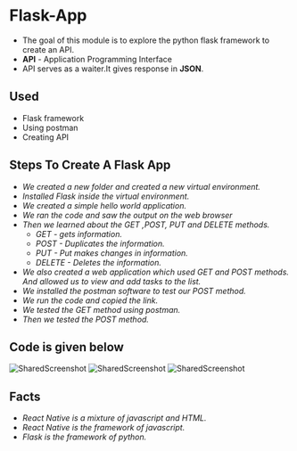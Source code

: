 # Flask-App
* The goal of this module is to explore the python flask framework to create an API.
* **API** - Application Programming Interface
* API serves as a waiter.It gives response in **JSON**.

 ## Used
  * Flask framework
  * Using postman
  * Creating API

## Steps To Create A Flask App
  * *We created a new folder and created a new virtual environment.*
  * *Installed Flask inside the virtual environment.*
  * *We created a simple hello world application.*
  * *We ran the code and saw the output on the web browser*
  * *Then we learned about the GET ,POST, PUT and DELETE methods.*
      * *GET - gets information.*
      * *POST - Duplicates the information.*
      * *PUT - Put makes changes in information.*
      * *DELETE - Deletes the information.*
  * *We also created a web application which used GET and POST methods. And allowed us to view and add tasks to the list.*
  * *We installed the postman software to test our POST method.*
  * *We run the code and copied the link.*
  * *We tested the GET method using postman.*
  * *Then we tested the POST method.*

## Code is given below
![SharedScreenshot](https://user-images.githubusercontent.com/74312429/145234891-b1bd5dfc-ccc4-448c-83b3-e32c0bcb7338.jpg)
![SharedScreenshot](https://user-images.githubusercontent.com/74312429/145235173-2f26886d-679e-41b9-9a49-3e651c80776a.jpg)
![SharedScreenshot](https://user-images.githubusercontent.com/74312429/145235293-d2b5741a-216b-44bd-98cc-4acc7b808cc9.jpg)

## Facts
 * *React Native is a mixture of javascript and HTML.*
 * *React Native is the framework of javascript.*
 * *Flask is the framework of python.*
